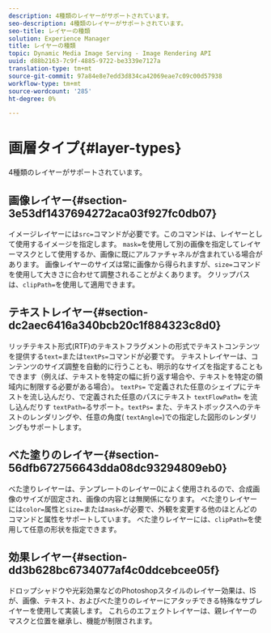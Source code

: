```yaml
---
description: 4種類のレイヤーがサポートされています。
seo-description: 4種類のレイヤーがサポートされています。
seo-title: レイヤーの種類
solution: Experience Manager
title: レイヤーの種類
topic: Dynamic Media Image Serving - Image Rendering API
uuid: d88b2163-7c9f-4885-9722-be3339e7127a
translation-type: tm+mt
source-git-commit: 97a84e8e7edd3d834ca42069eae7c09c00d57938
workflow-type: tm+mt
source-wordcount: '285'
ht-degree: 0%

---
```



# 画層タイプ{#layer-types}

4種類のレイヤーがサポートされています。

## 画像レイヤー{#section-3e53df1437694272aca03f927fc0db07}

イメージレイヤーには`src=`コマンドが必要です。このコマンドは、レイヤーとして使用するイメージを指定します。 `mask=`を使用して別の画像を指定してレイヤーマスクとして使用するか、画像に既にアルファチャネルが含まれている場合があります。 画像レイヤーのサイズは常に画像から得られますが、`size=`コマンドを使用して大きさに合わせて調整されることがよくあります。 クリップパスは、`clipPath=`を使用して適用できます。

## テキストレイヤー{#section-dc2aec6416a340bcb20c1f884323c8d0}

リッチテキスト形式(RTF)のテキストフラグメントの形式でテキストコンテンツを提供する`text=`または`textPs=`コマンドが必要です。 テキストレイヤーは、コンテンツのサイズ調整を自動的に行うことも、明示的なサイズを指定することもできます（例えば、テキストを特定の幅に折り返す場合や、テキストを特定の領域内に制限する必要がある場合）。 `textPs=` で定義された任意のシェイプにテキストを流し込んだり、で定義された任意のパスにテキスト `textFlowPath=` を流し込んだりす `textPath=`るサポート。`textPs=` また、テキストボックスへのテキストのレンダリングや、任意の角度(  `textAngle=`)での指定した図形のレンダリングもサポートします。

## べた塗りのレイヤー{#section-56dfb672756643dda08dc93294809eb0}

べた塗りレイヤーは、テンプレートのレイヤー0によく使用されるので、合成画像のサイズが固定され、画像の内容とは無関係になります。 べた塗りレイヤーには`color=`属性と`size=`または`mask=`が必要で、外観を変更する他のほとんどのコマンドと属性をサポートしています。 べた塗りレイヤーには、`clipPath=`を使用して任意の形状を指定できます。

## 効果レイヤー{#section-dd3b628bc6734077af4c0ddcebcee05f}

ドロップシャドウや光彩効果などのPhotoshopスタイルのレイヤー効果は、ISが、画像、テキスト、およびべた塗りのレイヤーにアタッチできる特殊なサブレイヤーを使用して実装します。 これらのエフェクトレイヤーは、親レイヤーのマスクと位置を継承し、機能が制限されます。
